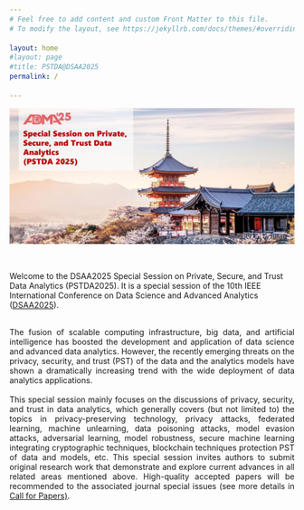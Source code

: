 ```yaml
---
# Feel free to add content and custom Front Matter to this file.
# To modify the layout, see https://jekyllrb.com/docs/themes/#overriding-theme-defaults

layout: home
#layout: page
#title: PSTDA@DSAA2025
permalink: /

---
```

<!-- ![banner image](shenzhen.jpeg) -->
<p align="center">
	<img src="figures/banner.jpg" width="750">
</p>

<br/>

Welcome to the DSAA2025 Special Session on Private, Secure, and Trust Data Analytics (PSTDA2025). It is a special session of the 10th IEEE International Conference on Data Science and Advanced Analytics ([DSAA2025](https://conferences.sigappfr.org/dsaa2025/)).

<br/>

<div style="text-align: justify"> The fusion of scalable computing infrastructure, big data, and artificial intelligence has boosted the development and application of data science and advanced data analytics. However, the recently emerging threats on the privacy, security, and trust (PST) of the data and the analytics models have shown a dramatically increasing trend with the wide deployment of data analytics applications. </div> 

<br/>

<div style="text-align: justify"> This special session mainly focuses on the discussions of privacy, security, and trust in data analytics, which generally covers (but not limited to) the topics in privacy-preserving technology, privacy attacks, federated learning, machine unlearning, data poisoning attacks, model evasion attacks, adversarial learning, model robustness, secure machine learning integrating cryptographic techniques, blockchain techniques protection PST of data and models, etc. This special session invites authors to submit original research work that demonstrate and explore current advances in all related areas mentioned above. High-quality accepted papers will be recommended to the associated journal special issues (see more details in <a href="https://pstda2025.github.io/cfp/">Call for Papers)</a>. </div>

<br/>

<!-- <p align="center">
	<img src="figures/01-data.jpg" width="120">
</p> -->
